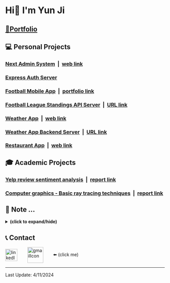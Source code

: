 # Hi👋 I'm Yun Ji
## [🔗Portfolio](https://next-portfolio-zeta-hazel.vercel.app/)

## 💻 Personal Projects

### [**Next Admin System**](https://github.com/yunji0387/next-form-app) &nbsp;|&nbsp; [web link](https://next-form-app-pi.vercel.app/)

### [**Express Auth Server**](https://github.com/yunji0387/next-form-app-auth-backend) 

### [**Football Mobile App**](https://github.com/yunji0387/football-app) &nbsp;|&nbsp; [portfolio link](https://www.figma.com/proto/DQjKrrghk5lFthOAxRRKjQ/football-app?node-id=1-2&starting-point-node-id=1%3A2&mode=design&t=wwDYsnl1DdWEedYQ-1)

### [**Football League Standings API Server**](https://github.com/yunji0387/football-standings-backend) &nbsp;|&nbsp; [URL link](https://football-standings-backend-9c023af5d229.herokuapp.com/)

### [**Weather App**](https://github.com/yunji0387/weather-app) &nbsp;|&nbsp; [web link](https://sky-cast-854836ef4892.herokuapp.com/)

### [**Weather App Backend Server**](https://github.com/yunji0387/weather-app-backend) &nbsp;|&nbsp; [URL link](https://sky-cast-backend-b4e180440fb6.herokuapp.com/)

### [**Restaurant App**](https://github.com/yunji0387/meta-fe-capstone) &nbsp;|&nbsp; [web link](https://meta-fe-capstone.vercel.app/)

## 🎓 Academic Projects
### [Yelp review sentiment analysis](https://github.com/Makiato1999/COMP4710_Yelp) &nbsp;|&nbsp; [report link](https://github.com/Makiato1999/COMP4710_Yelp/blob/main/ProjectReport.pdf)

### [Computer graphics - Basic ray tracing techniques](https://github.com/yunji0387/Ray_Tracing_Project) &nbsp;|&nbsp; [report link](https://github.com/yunji0387/Ray_Tracing_Project/blob/main/COMP4490_Project_Report.pdf)

## 📄 Note ...
<details close>
<summary><b>(click to expand/hide)</b></summary>
<!-- MarkdownTOC -->

- [DevOps notes](https://github.com/yunji0387/devops-note)
- [Computer Science notes](https://github.com/yunji0387/cs-note)
- [Microsoft Azure notes](https://github.com/yunji0387/microsoft-azure-notes)
- [UX/UI Design Principles](https://github.com/yunji0387/ux-ui-note)
- [.NET commands](https://github.com/yunji0387/dotnet_commands)
- [Git commands](https://github.com/yunji0387/GitCommands)
- [React commands](https://github.com/yunji0387/react-commands)
- [JavaScript commands](https://github.com/yunji0387/JS-Template) (Node.js, jQuery included)
- [HTML metadata commands](https://github.com/yunji0387/html_notes)
- [Mongo/Mongoose commands](https://github.com/yunji0387/Mongo-Mongoose-Commands)
- [Django commands](https://github.com/yunji0387/django-commands)
- [C# commands](https://github.com/yunji0387/CSharp_commands)
- [AVR Microcontroller commands](https://github.com/yunji0387/AVR-Microcontroller-commands/tree/main)

<!-- /MarkdownTOC -->
</details>

## 📞 Contact
<a href="https://www.linkedin.com/in/yun-ji-how-64025220a/" target="blank"><img align="center" src="https://raw.githubusercontent.com/rahuldkjain/github-profile-readme-generator/master/src/images/icons/Social/linked-in-alt.svg" alt="linkedIn" height="38" width="38" /></a>
&nbsp;&nbsp;&nbsp;&nbsp;&nbsp;&nbsp;
<a href="mailto:yunji0387@gmail.com" target="blank"><img align="center" src="https://upload.wikimedia.org/wikipedia/commons/4/4e/Gmail_Icon.png" alt="gmailIcon" height="50" width="50" /></a>
&nbsp;&nbsp;&nbsp;&nbsp;&nbsp;&nbsp; 
⬅️ (click me)

---

Last Update: 4/11/2024

